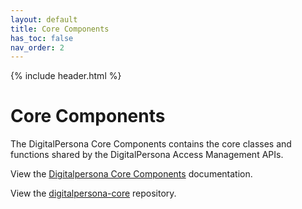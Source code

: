 ```yaml
---
layout: default
title: Core Components
has_toc: false
nav_order: 2  
---
```


{% include header.html %}
<BR>

# Core Components  

The DigitalPersona Core Components contains the core classes and functions shared by the DigitalPersona Access Management APIs.

View the [Digitalpersona Core Components](https://hidglobal.github.io/digitalpersona-core/) documentation.

View the [digitalpersona-core](https://github.com/hidglobal/digitalpersona-core/) repository.
